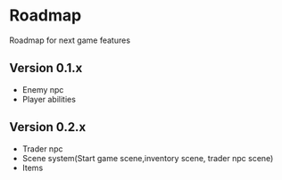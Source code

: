 # Roadmap
Roadmap for next game features

## Version 0.1.x
+ Enemy npc
+ Player abilities

## Version 0.2.x
+ Trader npc 
+ Scene system(Start game scene,inventory scene, trader npc scene)
+ Items
